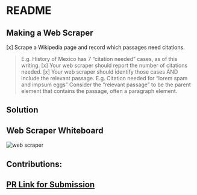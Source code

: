 # README

## Making a Web Scraper

[x]  Scrape a Wikipedia page and record which passages need citations.
> E.g. History of Mexico has 7 “citation needed” cases, as of this writing.
[x] Your web scraper should report the number of citations needed.
[x] Your web scraper should identify those cases AND include the relevant passage.
> E.g. Citation needed for “lorem spam and impsum eggs”
> Consider the “relevant passage” to be the parent element that contains the passage, often a paragraph element.

## Solution



## Web Scraper Whiteboard

![web scraper](assets/pythonic-garage-band.png)

## Contributions:

## [PR Link for Submission]()
